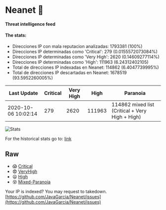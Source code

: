# Neanet :hocho:
#### Threat intelligence feed
#### The stats:

- Direcciones IP con mala reputacion analizadas: 1793381 (100%)
- Direcciones IP determinadas como 'Critical':  279 (0.0155572073084%)
- Direcciones IP determinadas como 'Very High':  2620 (0.14609277114%)
- Direcciones IP determinadas como 'High':  111963 (6.24312402105)
- Total de direcciones IP indexadas en Neanet:  114862 (6.4047739995%)
- Total de direcciones IP descartadas en Neanet:  1678519 (93.5952260005%)

| Last Update | Critical | Very High | High | Paranoia |
| --- | --- | --- | --- | --- |
| 2020-10-06 10:02:14 | 279 | 2620 | 111963 | 114862 mixed list (Critical + Very High + High)|

![Stats](https://docs.google.com/spreadsheets/d/e/2PACX-1vSnaNMIXVabIpDJjufMlzH7poXnshF3mgd8Is1g9ytUEzVsP5my4Trn8f-xkoLLQ38xpL3HtmUexLo6/pubchart?oid=501124687&format=image)

For the historical stats go to: [link](/stats.csv)
## Raw
- :scream: [Critical](https://raw.githubusercontent.com/JavaGarcia/Neanet/master/blacklists/neanet_critical.txt)
- :fearful: [VeryHigh](https://raw.githubusercontent.com/JavaGarcia/Neanet/master/blacklists/neanet_veryHigh.txtt)
- :frowning: [High](https://raw.githubusercontent.com/JavaGarcia/Neanet/master/blacklists/neanet_high.txt)
- :dizzy_face: [Mixed-Paranoia](https://raw.githubusercontent.com/JavaGarcia/Neanet/master/blacklists/neanet_all.txt)


Your IP is indexed? You may request to takedown. [https://github.com/JavaGarcia/Neanet/issues](https://github.com/JavaGarcia/Neanet/issues)





































































































































































































































































































































































































































































































































































































































































































































































































































































































































































































































































































































































































































































































